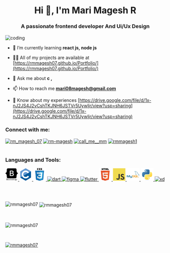 
<h1 align="center">Hi 👋, I'm Mari Magesh R</h1>
<h3 align="center">A passionate frontend developer And Ui/Ux Design</h3>
<img align= "center" alt="coding"  width="400" src=   "https://miro.medium.com/max/1360/0*7Q3yvSIv_t0ioJ-Z.gif">

- 🌱 I’m currently learning **react js, node js**

- 👨‍💻 All of my projects are available at [https://rmmagesh07.github.io/Portfolio/](https://rmmagesh07.github.io/Portfolio/)

- 💬 Ask me about **c ,**

- 📫 How to reach me **mari08magesh@gmail.com**

- 📄 Know about my experiences [https://drive.google.com/file/d/1x-nJ2JS4J2vCshTKJNH6JSTVr5Uywljr/view?usp=sharing](https://drive.google.com/file/d/1x-nJ2JS4J2vCshTKJNH6JSTVr5Uywljr/view?usp=sharing)

<h3 align="left">Connect with me:</h3>
<p align="left">
<a href="https://twitter.com/rm_magesh_07" target="blank"><img align="center" src="https://raw.githubusercontent.com/rahuldkjain/github-profile-readme-generator/master/src/images/icons/Social/twitter.svg" alt="rm_magesh_07" height="30" width="40" /></a>
<a href="https://linkedin.com/in/rm-magesh" target="blank"><img align="center" src="https://raw.githubusercontent.com/rahuldkjain/github-profile-readme-generator/master/src/images/icons/Social/linked-in-alt.svg" alt="rm-magesh" height="30" width="40" /></a>
<a href="https://instagram.com/call_me__mm" target="blank"><img align="center" src="https://raw.githubusercontent.com/rahuldkjain/github-profile-readme-generator/master/src/images/icons/Social/instagram.svg" alt="call_me__mm" height="30" width="40" /></a>
<a href="https://www.behance.net/rmmagesh1" target="blank"><img align="center" src="https://raw.githubusercontent.com/rahuldkjain/github-profile-readme-generator/master/src/images/icons/Social/behance.svg" alt="rmmagesh1" height="30" width="40" /></a><br><br>
</p>

<h3 align="left">Languages and Tools:</h3>
<p align="left"> <a href="https://getbootstrap.com" target="_blank" rel="noreferrer"> <img src="https://raw.githubusercontent.com/devicons/devicon/master/icons/bootstrap/bootstrap-plain-wordmark.svg" alt="bootstrap" width="40" height="40"/> </a> <a href="https://www.cprogramming.com/" target="_blank" rel="noreferrer"> <img src="https://raw.githubusercontent.com/devicons/devicon/master/icons/c/c-original.svg" alt="c" width="40" height="40"/> </a> <a href="https://www.w3schools.com/css/" target="_blank" rel="noreferrer"> <img src="https://raw.githubusercontent.com/devicons/devicon/master/icons/css3/css3-original-wordmark.svg" alt="css3" width="40" height="40"/> </a> <a href="https://dart.dev" target="_blank" rel="noreferrer"> <img src="https://www.vectorlogo.zone/logos/dartlang/dartlang-icon.svg" alt="dart" width="40" height="40"/> </a> <a href="https://www.figma.com/" target="_blank" rel="noreferrer"> <img src="https://www.vectorlogo.zone/logos/figma/figma-icon.svg" alt="figma" width="40" height="40"/> </a> <a href="https://flutter.dev" target="_blank" rel="noreferrer"> <img src="https://www.vectorlogo.zone/logos/flutterio/flutterio-icon.svg" alt="flutter" width="40" height="40"/> </a> <a href="https://www.w3.org/html/" target="_blank" rel="noreferrer"> <img src="https://raw.githubusercontent.com/devicons/devicon/master/icons/html5/html5-original-wordmark.svg" alt="html5" width="40" height="40"/> </a> <a href="https://developer.mozilla.org/en-US/docs/Web/JavaScript" target="_blank" rel="noreferrer"> <img src="https://raw.githubusercontent.com/devicons/devicon/master/icons/javascript/javascript-original.svg" alt="javascript" width="40" height="40"/> </a> <a href="https://www.mysql.com/" target="_blank" rel="noreferrer"> <img src="https://raw.githubusercontent.com/devicons/devicon/master/icons/mysql/mysql-original-wordmark.svg" alt="mysql" width="40" height="40"/> </a> <a href="https://www.python.org" target="_blank" rel="noreferrer"> <img src="https://raw.githubusercontent.com/devicons/devicon/master/icons/python/python-original.svg" alt="python" width="40" height="40"/> </a> <a href="https://www.adobe.com/products/xd.html" target="_blank" rel="noreferrer"> <img src="https://cdn.worldvectorlogo.com/logos/adobe-xd.svg" alt="xd" width="40" height="40"/> </a> </p><br><br>

<p><img align="left" src="https://github-readme-stats.vercel.app/api/top-langs?username=rmmagesh07&show_icons=true&locale=en&layout=compact" alt="rmmagesh07" /></p>

<p>&nbsp;<img align="center" src="https://github-readme-stats.vercel.app/api?username=rmmagesh07&show_icons=true&locale=en" alt="rmmagesh07" /></p><br>

<p><img align="center" src="https://github-readme-streak-stats.herokuapp.com/?user=rmmagesh07&" alt="rmmagesh07" /></p><br>
<p align="left"> <a href="https://github.com/ryo-ma/github-profile-trophy"><img src="https://github-profile-trophy.vercel.app/?username=rmmagesh07" alt="rmmagesh07" /></a> </p>


